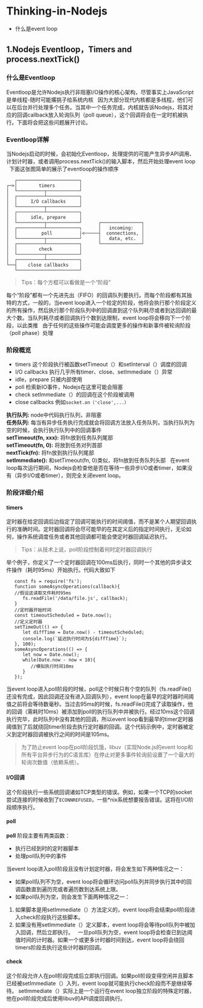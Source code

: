 # Thinking-in-Nodejs
- <a>什么是event loop</a>
## 1.Nodejs Eventloop，Timers and process.nextTick()
### 什么是Eventloop
Eventloop是允许Nodejs执行非阻塞I/O操作的核心架构，尽管事实上JavaScript是单线程-随时可能撂挑子给系统内核  
因为大部分现代内核都是多线程，他们可以在后台并行处理多个任务。当其中一个任务完成，内核就告诉Nodejs，将其对应的回调callback放入轮询队列（poll queue），这个回调将会在一定时机被执行。下面将会把这些问题展开讨论。
### Eventloop详解
当Nodejs启动的时候，会初始化Eventloop，处理提供的可能产生异步API调用、计划计时器，或者调用process.nextTick()的输入脚本，然后开始处理event loop  
下面这张图简单的展示了eventloop的操作顺序  
```
   ┌───────────────────────┐
┌─>│        timers         │
│  └──────────┬────────────┘
│  ┌──────────┴────────────┐
│  │     I/O callbacks     │
│  └──────────┬────────────┘
│  ┌──────────┴────────────┐
│  │     idle, prepare     │
│  └──────────┬────────────┘      ┌───────────────┐
│  ┌──────────┴────────────┐      │   incoming:   │
│  │         poll          |<─────┤  connections, │
│  └──────────┬────────────┘      │   data, etc.  │
│  ┌──────────┴────────────┐      └───────────────┘
│  │        check          │
│  └──────────┬────────────┘
│  ┌──────────┴────────────┐
└──┤    close callbacks    │
   └───────────────────────┘

```
> Tips：每个方框可以看做是一个“阶段”  

每个“阶段”都有一个先进先出（FIFO）的回调队列要执行。而每个阶段都有其独特的方式，一般的，当event loop进入一个给定的阶段，他将会执行那个阶段定义的所有操作，然后执行那个阶段队列中的回调直到这个队列耗尽或者到达回调的最大个数。当队列耗尽或者回调执行个数到达限制，event loop将会移向下一个阶段，以此类推  
由于任何的这些操作可能会调度更多的操作和新事件被轮询阶段（poll phase）处理  
### <span id="what">阶段概览</span>
- timers 这个阶段执行被函数setTimeout（）和setInterval（）调度的回调  
- I/O callbacks 执行几乎所有timer、close、setImmediate（）异常  
- idle，prepare 只被内部使用  
- poll 检索新IO事件，Nodejs在这里可能会阻塞  
- check setImmediate（）的回调在这个阶段被调用  
- close callbacks 例如<code>socket.on（'close',...）</code>    


**执行队列:** node中代码执行队列，非阻塞   
**任务队列:** 每当有异步任务执行完成就会将回调方法放入任务队列，当执行队列为空的时候，会执行执行队列中的回调事件  
**setTimeout(fn, xxx):** 将fn放到任务队列尾部  
**setTimeout(fn, 0):** 将放到任务对列首部  
**nextTick(fn):** 将fn放到执行队列尾部  
**setImmediate():** 和setTimeout(fn, 0)类似，将fn放到任务队列头部  
在event loop每次运行期间，Nodejs会检查他是否在等待一些异步I/O或者timer，如果没有（异步I/O或者timer），则完全关闭event loop。  
### 阶段详细介绍  
#### timers  
定时器在给定回调后边指定了回调可能执行的时间阈值，而不是某个人期望回调执行的准确时间。定时器回调将会尽可能早的在其定义后的指定时间执行，无论如何，操作系统调度任务或者其他回调都可能会使定时器回调延迟执行。 
> Tips：从技术上说，poll阶段控制着何时定时器回调执行  

举个例子，你定义了一个定时器回调在100ms后执行，同时一个其他的异步读文件操作（耗时95ms）开始执行。代码大致如下  
```
   const fs = require('fs');
   function someAsyncOperations(callback){
   //假设这读取文件耗时95ms
      fs.readFile('/data/file.js', callback);
   }
   //定时器开始时间
   const timeoutScheduled = Date.now();
   //定义定时器
   setTimeOut(() => {
      let diffTime = Date.now() - timeoutScheduled;
      console.log(`延迟执行时间为${diffTime}`);
   }, 100);
   someAsyncOperations(() => {
      let now = Date.now();
      while(Date.now - now < 10){
         //模拟执行时间10ms
      }
   });
```
当event loop进入poll阶段的时候，poll这个时候只有个空的队列（fs.readFile()还没有完成，因此回调还没有进入回调队列），event loop在最早的定时器时间阈值之前将会等待数毫秒。当过去95ms的时候，fs.readFile()完成了读取操作，他的回调（需耗时10ms）被添加到poll的执行队列中并被执行。经过10ms这个回调执行完毕，此时队列中没有其他的回调，所以event loop看到最早的timer定时器阈值到了后就绕回timer阶段去执行定时器的回调。这个代码示例中，定时器被定义到定时器回调被执行之间的时间是105ms。  
> 为了防止event loop在poll阶段饥饿，libuv（实现Node.js的event loop和所有平台异步行为的C语言库）在停止对更多事件轮询前设置了一个最大的轮询次数值（依赖系统）。  
#### I/O回调  
这个阶段执行一些系统回调诸如TCP类型的错误。例如，如果一个TCP的socket尝试连接的时候收到了<code>ECONNREFUSED</code>，一些\*nix系统想要报告错误。这将在I/O阶段顺序执行。  
#### poll  
**poll** 阶段主要有两类函数：  
- 执行已经到时的定时器脚本  
- 处理poll队列中的事件

当event loop进入poll阶段且没有计划定时器，将会发生如下两种情况之一：  
- 如果poll队列不为空，event loop将会循环访问poll队列并同步执行其中的回调函数直到遍历完或者遍历数到达系统上限。 
- 如果poll队列为空，则会发生下面两种情况之一：  
 1.  如果脚本是用setImmediate（）方法定义的，event loop将会结束poll阶段进入check阶段执行这些脚本。
 2.  如果没有用setImmediate（）定义脚本，event loop将会等待poll队列中被加入回调，然后立即执行。  
一旦poll队列为空，event loop将会检查已到达阈值时间的计时器。如果一个或更多计时器时间到达，event loop将会绕回timers阶段去执行这些计时器的回调。
#### check
这个阶段允许人在poll阶段完成后立即执行回调。如果poll阶段变得空闲并且脚本已经被setImmediate（）入列，event loop就可能执行check阶段而不是继续等待。
setImmediate（）实际上是一个运行在event loop独立阶段的特殊定时器，他在poll阶段完成后使用libuv的API调度回调执行。


